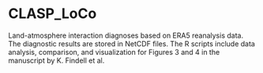 # CLASP_LoCo
Land-atmosphere interaction diagnoses based on ERA5 reanalysis data. The diagnostic results are stored in NetCDF files.  The R scripts include data analysis, comparison, and visualization for Figures 3 and 4 in the manuscript by K. Findell et al.
